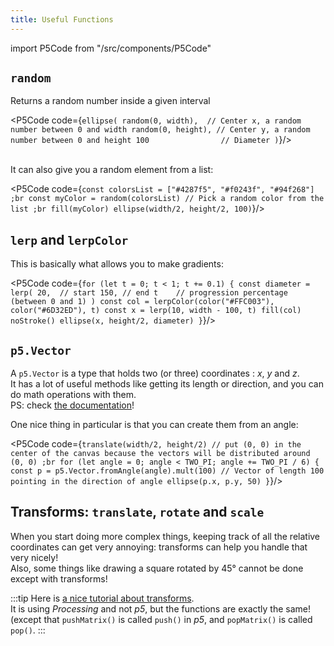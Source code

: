 ```yaml
---
title: Useful Functions
---
```

import P5Code from "/src/components/P5Code"

<head>
<script src="https://julesfouchy.github.io/p5.js-widget/p5-widget.js"></script>
</head>

## `random`

Returns a random number inside a given interval

<P5Code code={`
ellipse(
    random(0, width),  // Center x, a random number between 0 and width
    random(0, height), // Center y, a random number between 0 and height
    100                // Diameter
)
`}/>
<br/>
<br/>

It can also give you a random element from a list:

<P5Code code={`
const colorsList = ["#4287f5", "#f0243f", "#94f268"]
;br
const myColor = random(colorsList) // Pick a random color from the list
;br
fill(myColor)
ellipse(width/2, height/2, 100)
`}/>

## `lerp` and `lerpColor`

This is basically what allows you to make gradients:

<P5Code code={`
for (let t = 0; t < 1; t += 0.1) {
    const diameter = lerp(
      20,  // start
      150, // end
      t    // progression percentage (between 0 and 1)
    )
    const col = lerpColor(color("#FFC003"), color("#6D32ED"), t)
    const x = lerp(10, width - 100, t)
    fill(col)
    noStroke()
    ellipse(x, height/2, diameter)
}
`}/>

## `p5.Vector`

A `p5.Vector` is a type that holds two (or three) coordinates : *x*, *y* and *z*.<br/>
It has a lot of useful methods like getting its length or direction, and you can do math operations with them.<br/>
PS: check [the documentation](https://p5js.org/reference/#/p5.Vector)!

One nice thing in particular is that you can create them from an angle:

<P5Code code={`
translate(width/2, height/2) // put (0, 0) in the center of the canvas because the vectors will be distributed around (0, 0)
;br
for (let angle = 0; angle < TWO_PI; angle += TWO_PI / 6) {
    const p = p5.Vector.fromAngle(angle).mult(100) // Vector of length 100 pointing in the direction of angle
    ellipse(p.x, p.y, 50)
}
`}/>



## Transforms: `translate`, `rotate` and `scale`

When you start doing more complex things, keeping track of all the relative coordinates can get very annoying: transforms can help you handle that very nicely!<br/>
Also, some things like drawing a square rotated by 45° cannot be done except with transforms!

:::tip
Here is [a nice tutorial about transforms](https://processing.org/tutorials/transform2d/).<br/>
It is using *Processing* and not *p5*, but the functions are exactly the same!
(except that `pushMatrix()` is called `push()` in *p5*, and `popMatrix()` is called `pop()`.
:::